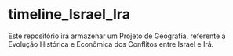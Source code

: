 # timeline_Israel_Ira
Este repositório irá armazenar um Projeto de Geografia, referente a Evolução Histórica e Econômica dos Conflitos entre Israel e Irã.
